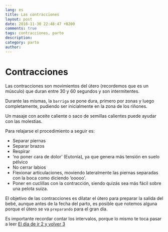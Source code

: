 ```yaml
---
lang: es
title: Las contracciones
layout: post
date: 2018-11-30 22:48:47 +0200
comments: true
tags: contracciones, parto
description:
category: parto
author:
---
```


# Contracciones

Las contracciones son movimientos del útero (recordemos que es un músculo) que duran entre 30 y 60 segundos y son intermitentes.

Durante las mismas, la `barriga` se pone dura, primero por zonas y luego completamente, pudiendo ser inicialmente en la zona de los riñones.

Un masaje con aceite caliente o saco de semillas calientes puede ayudar con las molestias.

Para relajarse el procedimiento a seguir es:

- Separar piernas
- Separar brazos
- Respirar
- ‘no poner cara de dolor’ (Eutonía), ya que genera más tensión en suelo pélvico
- No cerrar labios
- Flexionar articulaciones, moviendo lateralmente las piernas separadas con la boca como diciendo ‘ooooo’.
- Poner en cuclillas con la contracción, siendo quizás sea más fácil sobre una pelota suiza.

El objetivo de las contracciones es dilatar el útero para preparar la salida del bebé, aunque antes de la fecha del parto, es posible que notemos alguna porque el útero se va `preparando` para el gran día.

Es importante recordar contar los intervalos, porque lo mismo te toca pasar a leer [El día de ir 2 y volver 3]({filename}el-dia-de-ir-2-y-volver-3.md)
